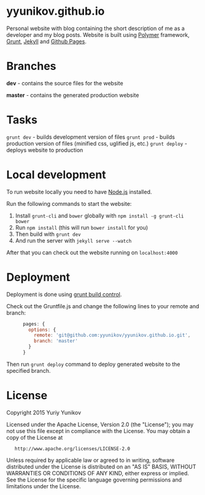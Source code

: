# yyunikov.github.io
Personal website with blog containing the short description of me as a developer and my blog posts. Website is built using [Polymer](https://www.polymer-project.org/) framework, [Grunt](http://gruntjs.com/), [Jekyll](http://jekyllrb.com/) and [Github Pages](https://pages.github.com/).

# Branches
**dev** - contains the source files for the website

**master** - contains the generated production website

# Tasks
`grunt dev` - builds development version of files
`grunt prod` - builds production version of files (minified css, uglified js, etc.)
`grunt deploy` - deploys website to production

# Local development
To run website locally you need to have [Node.js](http://nodejs.org/) installed.

Run the following commands to start the website:

1. Install `grunt-cli` and `bower` globally with `npm install -g grunt-cli bower`
2. Run `npm install` (this will run `bower install` for you)
3. Then build with `grunt dev`
4. And run the server with `jekyll serve --watch`

After that you can check out the website running on `localhost:4000`

# Deployment
Deployment is done using [grunt build control](https://www.npmjs.com/package/grunt-build-control).

Check out the Gruntfile.js and change the following lines to your remote and branch:
```javascript
      pages: {
        options: {
          remote: 'git@github.com:yyunikov/yyunikov.github.io.git',
          branch: 'master'
        }
      }
```
Then run `grunt deploy` command to deploy generated website to the specified branch.

License
=================

   Copyright 2015 Yuriy Yunikov

   Licensed under the Apache License, Version 2.0 (the "License");
   you may not use this file except in compliance with the License.
   You may obtain a copy of the License at

       http://www.apache.org/licenses/LICENSE-2.0

   Unless required by applicable law or agreed to in writing, software
   distributed under the License is distributed on an "AS IS" BASIS,
   WITHOUT WARRANTIES OR CONDITIONS OF ANY KIND, either express or implied.
   See the License for the specific language governing permissions and
   limitations under the License.
